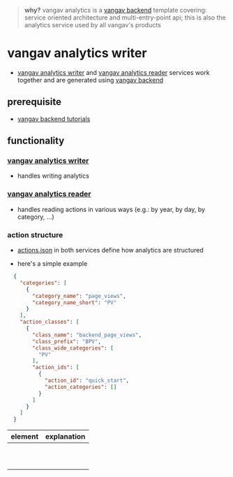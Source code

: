 
> **why?** vangav analytics is a [vangav backend](https://github.com/vangav/vos_backend) template covering: service oriented architecture and multi-entry-point api; this is also the analytics service used by all vangav's products

# vangav analytics writer

+ [vangav analytics writer](https://github.com/vangav/vos_vangav_analytics_writer) and [vangav analytics reader](https://github.com/vangav/vos_vangav_analytics_reader) services work together and are generated using [vangav backend](https://github.com/vangav/vos_backend)

## prerequisite

+ [vangav backend tutorials](https://github.com/vangav/vos_backend)

## functionality

### [vangav analytics writer](https://github.com/vangav/vos_vangav_analytics_writer)

+ handles writing analytics

### [vangav analytics reader](https://github.com/vangav/vos_vangav_analytics_reader)

+ handles reading actions in various ways (e.g.: by year, by day, by category, ...)

### action structure

+ [actions.json](https://github.com/vangav/vos_vangav_analytics_writer/blob/master/conf/setup_data/actions.json) in both services define how analytics are structured

+ here's a simple example

```json
  {
    "categories": [
      {
        "category_name": "page_views",
        "category_name_short": "PV"
      }
    ],
    "action_classes": [
      {
        "class_name": "backend_page_views",
        "class_prefix": "BPV",
        "class_wide_categories": [
          "PV"
        ],
        "action_ids": [
          {
            "action_id": "quick_start",
            "action_categories": []
          }
        ]
      }
    ]
  }
```

| element | explanation |
| ------- | ----------- |
| []() |  |
| []() |  |
| []() |  |
| []() |  |
| []() |  |
| []() |  |
| []() |  |
| []() |  |
| []() |  |
| []() |  |


























